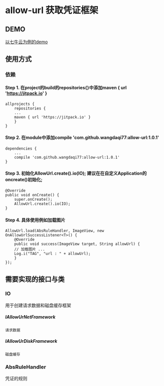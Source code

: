 # allow-url 获取凭证框架

## DEMO
[以七牛云为例的demo](https://github.com/wangdaqi77/AllowUrlForQiNiu)

## 使用方式

### 依赖
#### Step 1. 在project的build的repositories{}中添加maven { url 'https://jitpack.io' }

	allprojects {
	    repositories {
		...
		maven { url 'https://jitpack.io' }
	    }
	}
#### Step 2. 在module中添加compile 'com.github.wangdaqi77:allow-url:1.0.1'	
	dependencies {
	    ...
	    compile 'com.github.wangdaqi77:allow-url:1.0.1'
	}
#### Step 3. 初始化AllowUrl.create().io(IO); 建议在在自定义Application的oncreate()初始化;
    @Override
    public void onCreate() {
        super.onCreate();
        AllowUrl.create().io(IO);
    }
#### Step 4. 具体使用例如加载图片
	AllowUrl.load(AbsRuleHandler, ImageView, new OnAllowUrlSuccessListener<T>() {
	    @Override
	    public void success(ImageView target, String allowUrl) {
		// 加载图片 ...
		Log.i("TAG", "url : " + allowUrl);
	    }
	});

## 需要实现的接口与类

### IO
用于创建请求数据和磁盘缓存框架
##### IAllowUrNetFramework<P>
	请求数据
##### IAllowUrDiskFramework
	磁盘缓存

### AbsRuleHandler
凭证的规则
